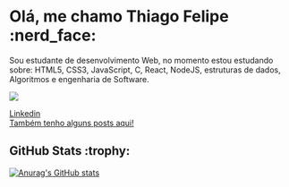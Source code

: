 
<h1>Olá, me chamo Thiago Felipe :nerd_face:</h1>

<p>Sou estudante de desenvolvimento Web, no momento estou estudando sobre: HTML5, CSS3, JavaScript, C, React, NodeJS, estruturas de dados, Algoritmos e engenharia de Software.</p>

<img src="https://media.giphy.com/media/AOSwwqVjNZlDO/giphy.gif"/>

<a href="https://www.linkedin.com/in/tfeliperibeiro/">Linkedin</a><br/>
<a href="https://dev.to/tfeliperibeiro">Também tenho alguns posts aqui!</a>


  <!--Status GitHub-->
<h2>GitHub Stats :trophy:</h2>

[![Anurag's GitHub stats](https://github-readme-stats.vercel.app/api?username=tfeliperibeiro&theme=midnight-purple)](https://github.com/tfeliperibeiro/github-readme-stats)
